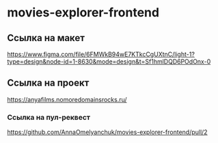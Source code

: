 # movies-explorer-frontend

## Ссылка на макет 
https://www.figma.com/file/6FMWkB94wE7KTkcCgUXtnC/light-1?type=design&node-id=1-8630&mode=design&t=Sf1hmlDQD6POdOnx-0

## Сcылка на проект 
https://anyafilms.nomoredomainsrocks.ru/

### Ссылка на пул-реквест
https://github.com/AnnaOmelyanchuk/movies-explorer-frontend/pull/2